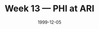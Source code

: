 ---
layout: game
title: Week 13 — PHI at ARI
season: 1999
game_id: 1999_13_PHI_ARI
week: 13
date: 1999-12-05
home_team: ARI
away_team: PHI
final_home: 21
final_away: 17
pbp_url: /assets/data/pbp/1999/1999_13_PHI_ARI.csv.gz
---